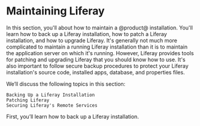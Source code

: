 # Maintaining Liferay [](id=maintaining-liferay-0)

In this section, you'll about how to maintain a @product@ installation. You'll
learn how to back up a Liferay installation, how to patch a Liferay
installation, and how to upgrade Liferay. It's generally not much more
complicated to maintain a running Liferay installation than it is to maintain
the application server on which it's running. However, Liferay provides tools
for patching and upgrading Liferay that you should know how to use. It's also
important to follow secure backup procedures to protect your Liferay
installation's source code, installed apps, database, and properties files.

We’ll discuss the following topics in this section:

    Backing Up a Liferay Installation
    Patching Liferay
    Securing Liferay's Remote Services

First, you’ll learn how to back up a Liferay installation.
